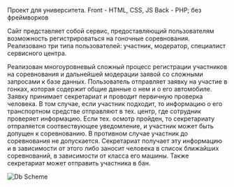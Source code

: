 Проект для университета.
Front - HTML, CSS, JS
Back - PHP; без фреймворков

Сайт представляет собой сервис, предоставляющий пользователям возможность регистрироваться на гоночные соревнования.
Реализовано три типа пользователей: участник, модератор, специалист сервисного центра.

Реализован многоуровневый сложный процесс регистрации участников на соревнования и дальнейшей модерации заявой со сложными запросами к базе данных.
Пользователь отправляет заявку на участие в гонках, которая содержит общие данные о нем и о его автомобиле. Заявку принимает секретариат и проводит первичную проверка человека. В том случае, если участник подходит, то информацию о его транспортном средстве отправляют в тех. центр, где сотрудник проверяет информацию. Если тех. осмотр пройден, то секретариату отпраляется соотвествующее уведомление, и участник может быть допущен к соревнованию. В противном случае участник до соревнования не допускается. Секретариат получает эту информацию и в зависимости от этого либо заносит человека в список ближайших соревнований, в зависимости от класса его машины.
Также секретариат может отправить участника в бан.

![Db Scheme](https://cdn.discordapp.com/attachments/771321704470413325/1055854365493178408/Screenshot_772.png)
